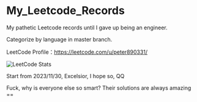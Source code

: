 # My_Leetcode_Records
My pathetic Leetcode records until I gave up being an engineer.

Categorize by language in master branch.

LeetCode Profile：https://leetcode.com/u/peter890331/

![LeetCode Stats](https://leetcard.jacoblin.cool/peter890331?theme=wtf&font=Bai%20Jamjuree&ext=activity)

Start from 2023/11/30, Excelsior, I hope so, QQ

Fuck, why is everyone else so smart? Their solutions are always amazing ==
